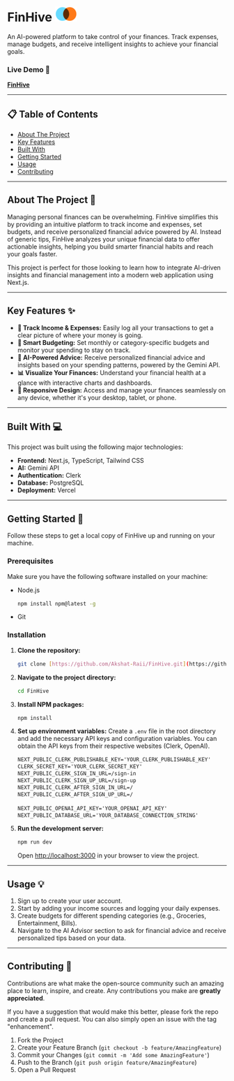 # FinHive ![Logo](logo.png)

An AI-powered platform to take control of your finances. Track expenses, manage budgets, and receive intelligent insights to achieve your financial goals.

### Live Demo 🚀

**[FinHive](https://finhive.vercel.app/)**

---

## 📋 Table of Contents

- [About The Project](#about-the-project-)
- [Key Features](#key-features-)
- [Built With](#built-with-)
- [Getting Started](#getting-started-)
- [Usage](#usage-)
- [Contributing](#contributing-)

---

## About The Project 📝

Managing personal finances can be overwhelming. FinHive simplifies this by providing an intuitive platform to track income and expenses, set budgets, and receive personalized financial advice powered by AI. Instead of generic tips, FinHive analyzes your unique financial data to offer actionable insights, helping you build smarter financial habits and reach your goals faster.

This project is perfect for those looking to learn how to integrate AI-driven insights and financial management into a modern web application using Next.js.

---

## Key Features ✨

* **💸 Track Income & Expenses:** Easily log all your transactions to get a clear picture of where your money is going.
* **🎯 Smart Budgeting:** Set monthly or category-specific budgets and monitor your spending to stay on track.
* **🧠 AI-Powered Advice:** Receive personalized financial advice and insights based on your spending patterns, powered by the Gemini API.
* **📊 Visualize Your Finances:** Understand your financial health at a glance with interactive charts and dashboards.
* **📱 Responsive Design:** Access and manage your finances seamlessly on any device, whether it's your desktop, tablet, or phone.

---

## Built With 💻

This project was built using the following major technologies:

-   **Frontend:** Next.js, TypeScript, Tailwind CSS
-   **AI:** Gemini API
-   **Authentication:** Clerk
-   **Database:** PostgreSQL 
-   **Deployment:** Vercel

---

## Getting Started 🚀

Follow these steps to get a local copy of FinHive up and running on your machine.

### Prerequisites

Make sure you have the following software installed on your machine:
* Node.js
    ```sh
    npm install npm@latest -g
    ```
* Git

### Installation

1.  **Clone the repository:**
    ```sh
    git clone [https://github.com/Akshat-Raii/FinHive.git](https://github.com/Akshat-Raii/FinHive.git)
    ```
2.  **Navigate to the project directory:**
    ```sh
    cd FinHive
    ```
3.  **Install NPM packages:**
    ```sh
    npm install
    ```
4.  **Set up environment variables:**
    Create a `.env` file in the root directory and add the necessary API keys and configuration variables. You can obtain the API keys from their respective websites (Clerk, OpenAI).
    ```env
    NEXT_PUBLIC_CLERK_PUBLISHABLE_KEY='YOUR_CLERK_PUBLISHABLE_KEY'
    CLERK_SECRET_KEY='YOUR_CLERK_SECRET_KEY'
    NEXT_PUBLIC_CLERK_SIGN_IN_URL=/sign-in
    NEXT_PUBLIC_CLERK_SIGN_UP_URL=/sign-up
    NEXT_PUBLIC_CLERK_AFTER_SIGN_IN_URL=/
    NEXT_PUBLIC_CLERK_AFTER_SIGN_UP_URL=/
    
    NEXT_PUBLIC_OPENAI_API_KEY='YOUR_OPENAI_API_KEY'
    NEXT_PUBLIC_DATABASE_URL='YOUR_DATABASE_CONNECTION_STRING'
    ```
5.  **Run the development server:**
    ```sh
    npm run dev
    ```
    Open [http://localhost:3000](http://localhost:3000) in your browser to view the project.

---

## Usage 💡

1.  Sign up to create your user account.
2.  Start by adding your income sources and logging your daily expenses.
3.  Create budgets for different spending categories (e.g., Groceries, Entertainment, Bills).
4.  Navigate to the AI Advisor section to ask for financial advice and receive personalized tips based on your data.

---

## Contributing 🤝

Contributions are what make the open-source community such an amazing place to learn, inspire, and create. Any contributions you make are **greatly appreciated**.

If you have a suggestion that would make this better, please fork the repo and create a pull request. You can also simply open an issue with the tag "enhancement".

1.  Fork the Project
2.  Create your Feature Branch (`git checkout -b feature/AmazingFeature`)
3.  Commit your Changes (`git commit -m 'Add some AmazingFeature'`)
4.  Push to the Branch (`git push origin feature/AmazingFeature`)
5.  Open a Pull Request
